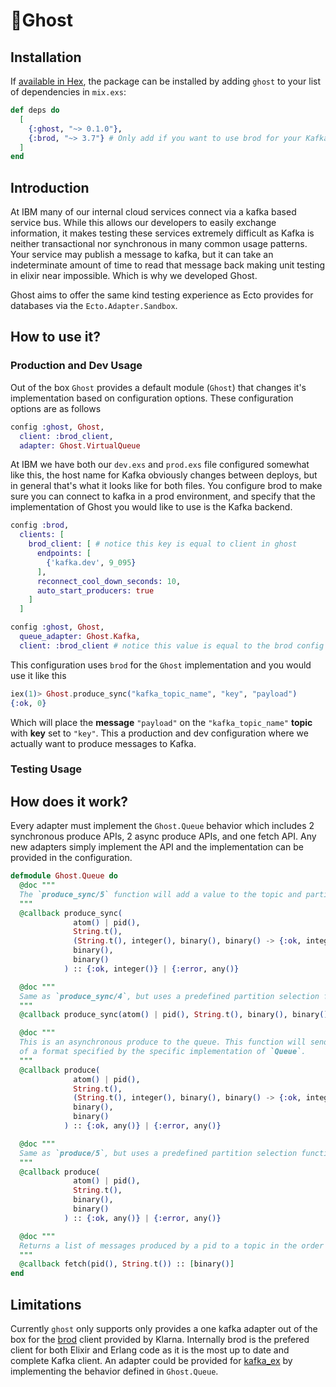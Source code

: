 # 👻Ghost

## Installation

If [available in Hex](https://hexdocs.pm/ghost), the package can be installed
by adding `ghost` to your list of dependencies in `mix.exs`:

```elixir
def deps do
  [
    {:ghost, "~> 0.1.0"},
    {:brod, "~> 3.7"} # Only add if you want to use brod for your Kafka client
  ]
end
```

## Introduction

At IBM many of our internal cloud services connect via a kafka based service bus. While this allows our developers to easily exchange information, it makes testing these services extremely difficult as Kafka is neither transactional nor synchronous in many common usage patterns. Your service may publish a message to kafka, but it can take an indeterminate amount of time to read that message back making unit testing in elixir near impossible. Which is why we developed Ghost.

Ghost aims to offer the same kind testing experience as Ecto provides for databases via the `Ecto.Adapter.Sandbox`.

## How to use it?

### Production and Dev Usage

Out of the box `Ghost` provides a default module (`Ghost`) that changes it's implementation based on configuration options. These configuration options are as follows

```elixir
config :ghost, Ghost,
  client: :brod_client,
  adapter: Ghost.VirtualQueue
```

At IBM we have both our `dev.exs` and `prod.exs` file configured somewhat like this, the host name for Kafka obviously changes between deploys, but in general that's what it looks like for both files. You configure brod to make sure you can connect to kafka in a prod environment, and specify that the implementation of Ghost you would like to use is the Kafka backend.

```elixir
config :brod,
  clients: [
    brod_client: [ # notice this key is equal to client in ghost
      endpoints: [
        {'kafka.dev', 9_095}
      ],
      reconnect_cool_down_seconds: 10,
      auto_start_producers: true
    ]
  ]

config :ghost, Ghost,
  queue_adapter: Ghost.Kafka,
  client: :brod_client # notice this value is equal to the brod config
```

This configuration uses `brod` for the `Ghost` implementation and you would use it like this

```elixir
iex(1)> Ghost.produce_sync("kafka_topic_name", "key", "payload")
{:ok, 0}
```

Which will place the __message__  `"payload"` on the `"kafka_topic_name"`️ __topic__ with __key__ set to `"key"`. This a production and dev configuration where we actually want to produce messages to Kafka.

### Testing Usage

## How does it work?

Every adapter must implement the `Ghost.Queue` behavior which includes 2 synchronous produce APIs, 2 async produce APIs, and one fetch API. Any new adapters simply implement the API and the implementation can be provided in the configuration.

```elixir
defmodule Ghost.Queue do
  @doc """
  The `produce_sync/5` function will add a value to the topic and partition synchronously.
  """
  @callback produce_sync(
              atom() | pid(),
              String.t(),
              (String.t(), integer(), binary(), binary() -> {:ok, integer()}),
              binary(),
              binary()
            ) :: {:ok, integer()} | {:error, any()}

  @doc """
  Same as `produce_sync/4`, but uses a predefined partition selection function.
  """
  @callback produce_sync(atom() | pid(), String.t(), binary(), binary()) :: {:ok, integer()} | {:error, any()}

  @doc """
  This is an asynchronous produce to the queue. This function will send a message to the caller
  of a format specified by the specific implementation of `Queue`.
  """
  @callback produce(
              atom() | pid(),
              String.t(),
              (String.t(), integer(), binary(), binary() -> {:ok, integer()}),
              binary(),
              binary()
            ) :: {:ok, any()} | {:error, any()}

  @doc """
  Same as `produce/5`, but uses a predefined partition selection function.
  """
  @callback produce(
              atom() | pid(),
              String.t(),
              binary(),
              binary()
            ) :: {:ok, any()} | {:error, any()}

  @doc """
  Returns a list of messages produced by a pid to a topic in the order that they were produced in.
  """
  @callback fetch(pid(), String.t()) :: [binary()]
end
```

## Limitations

Currently `ghost` only supports only provides a one kafka adapter out of the box for the [brod](https://github.com/klarna/brod) client provided by Klarna. Internally brod is the prefered client for both Elixir and Erlang code as it is the most up to date and complete Kafka client. An adapter could be provided for [kafka_ex](https://github.com/kafkaex/kafka_ex) by implementing the behavior defined in `Ghost.Queue`.

